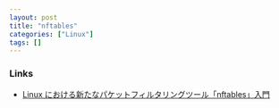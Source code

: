 ```yaml
---
layout: post
title: "nftables"
categories: ["Linux"]
tags: []
---
```


### Links

- [Linux における新たなパケットフィルタリングツール「nftables」入門](https://knowledge.sakura.ad.jp/22636/)
